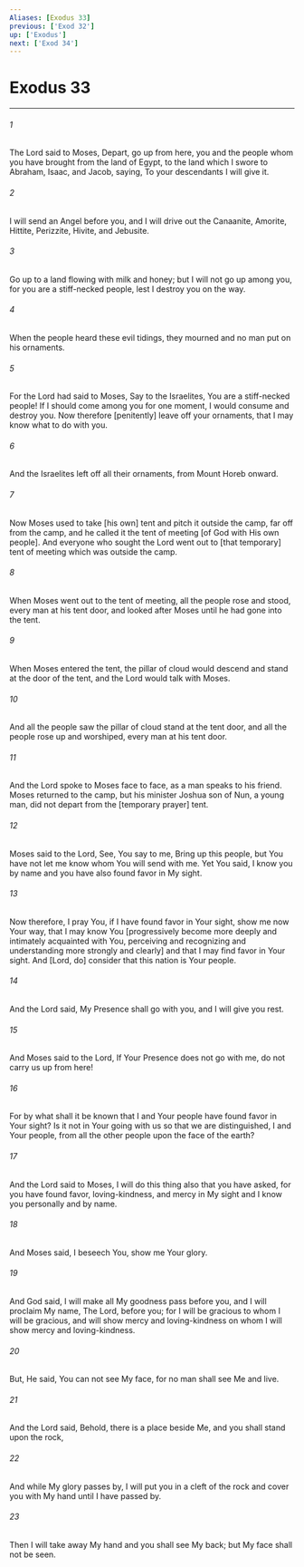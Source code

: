 ```yaml
---
Aliases: [Exodus 33]
previous: ['Exod 32']
up: ['Exodus']
next: ['Exod 34']
---
```

# Exodus 33

***














###### 1 






The Lord said to Moses, Depart, go up from here, you and the people whom you have brought from the land of Egypt, to the land which I swore to Abraham, Isaac, and Jacob, saying, To your descendants I will give it. 













###### 2 






I will send an Angel before you, and I will drive out the Canaanite, Amorite, Hittite, Perizzite, Hivite, and Jebusite. 













###### 3 






Go up to a land flowing with milk and honey; but I will not go up among you, for you are a stiff-necked people, lest I destroy you on the way. 













###### 4 






When the people heard these evil tidings, they mourned and no man put on his ornaments. 













###### 5 






For the Lord had said to Moses, Say to the Israelites, You are a stiff-necked people! If I should come among you for one moment, I would consume and destroy you. Now therefore [penitently] leave off your ornaments, that I may know what to do with you. 













###### 6 






And the Israelites left off all their ornaments, from Mount Horeb onward. 













###### 7 






Now Moses used to take [his own] tent and pitch it outside the camp, far off from the camp, and he called it the tent of meeting [of God with His own people]. And everyone who sought the Lord went out to [that temporary] tent of meeting which was outside the camp. 













###### 8 






When Moses went out to the tent of meeting, all the people rose and stood, every man at his tent door, and looked after Moses until he had gone into the tent. 













###### 9 






When Moses entered the tent, the pillar of cloud would descend and stand at the door of the tent, and the Lord would talk with Moses. 













###### 10 






And all the people saw the pillar of cloud stand at the tent door, and all the people rose up and worshiped, every man at his tent door. 













###### 11 






And the Lord spoke to Moses face to face, as a man speaks to his friend. Moses returned to the camp, but his minister Joshua son of Nun, a young man, did not depart from the [temporary prayer] tent. 













###### 12 






Moses said to the Lord, See, You say to me, Bring up this people, but You have not let me know whom You will send with me. Yet You said, I know you by name and you have also found favor in My sight. 













###### 13 






Now therefore, I pray You, if I have found favor in Your sight, show me now Your way, that I may know You [progressively become more deeply and intimately acquainted with You, perceiving and recognizing and understanding more strongly and clearly] and that I may find favor in Your sight. And [Lord, do] consider that this nation is Your people. 













###### 14 






And the Lord said, My Presence shall go with you, and I will give you rest. 













###### 15 






And Moses said to the Lord, If Your Presence does not go with me, do not carry us up from here! 













###### 16 






For by what shall it be known that I and Your people have found favor in Your sight? Is it not in Your going with us so that we are distinguished, I and Your people, from all the other people upon the face of the earth? 













###### 17 






And the Lord said to Moses, I will do this thing also that you have asked, for you have found favor, loving-kindness, and mercy in My sight and I know you personally and by name. 













###### 18 






And Moses said, I beseech You, show me Your glory. 













###### 19 






And God said, I will make all My goodness pass before you, and I will proclaim My name, The Lord, before you; for I will be gracious to whom I will be gracious, and will show mercy and loving-kindness on whom I will show mercy and loving-kindness. 













###### 20 






But, He said, You can not see My face, for no man shall see Me and live. 













###### 21 






And the Lord said, Behold, there is a place beside Me, and you shall stand upon the rock, 













###### 22 






And while My glory passes by, I will put you in a cleft of the rock and cover you with My hand until I have passed by. 













###### 23 






Then I will take away My hand and you shall see My back; but My face shall not be seen.
